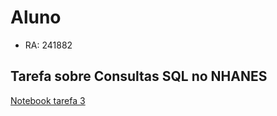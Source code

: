 # Aluno
- RA: 241882

## Tarefa sobre Consultas SQL no NHANES
[Notebook tarefa 3](notebook/lab03.ipynb)
